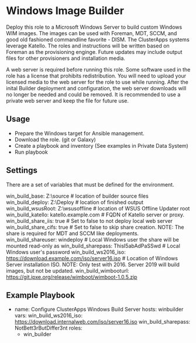 # Windows Image Builder

Deploy this role to a Microsoft Windows Server to build custom Windows WIM images. The images can be used with Foreman, MDT, SCCM, and good old fashioned commandline favorite - DISM. The ClusterApps systems leverage Katello. The roles and instructions will be written based on Foreman as the provisioning enginge. Future updates may include output files for other provisioners and installation media.

A web server is required before running this role. Some software used in the role has a license that prohibits redistribution. You will need to upload your licensed media to the web server for the role to use while running. After the inital Builder deployment and configuration, the web server downloads will no longer be needed and could be removed. It is recommended to use a private web server and keep the file for future use.

## Usage

* Prepare the Windows target for Ansible management.
* Download the role. (git or Galaxy)
* Create a playbook and inventory (See examples in Private Data System)
* Run playbook

## Settings

There are a set of variables that must be defined for the environment. 

win_build_base: Z:\source # location of builder source files
win_build_deploy: Z:\Deploy # location of finished output
win_build_wsusRoot: Z:\wsusoffline # location of WSUS Offline Updater root
win_build_katello: katello.example.com # FQDN of Katello server or proxy. 
win_build_share_iis: true # Set to false to not deploy local web server
win_build_share_cifs: true # Set to false to skip share creation. NOTE: The share is required for MDT and SCCM like deployments.
win_build_shareuser: windeploy # Local Windows user the share will be mounted read-only as
win_build_sharepass: ThisI5abAdPaSSwd # Local Windows user's password
win_build_ws2016_iso: https://download.example.com/iso/server16.iso # Location of Windows Server installation ISO. NOTE: Only test with 2016. Server 2019 will build images, but not be updated.
win_build_wimbooturl: https://git.ipxe.org/release/wimboot/wimboot-1.0.5.zip

## Example Playbook

- name: Configure ClusterApps Windows Build Server 
  hosts: winbuilder
  vars:
    win_build_ws2016_iso: https://download.internalweb.com/iso/server16.iso
    win_build_sharepass: NotBett3rButDiffer3nt
  roles:
    - win_builder


    